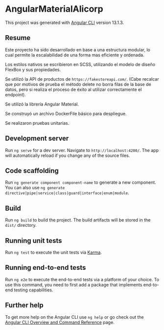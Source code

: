 # AngularMaterialAlicorp

This project was generated with [Angular CLI](https://github.com/angular/angular-cli) version 13.1.3.

## Resume

Este proyecto ha sido desarrollado en base a una estructura modular, lo cual permite la escalabilidad de una forma mas eficiente y ordenada.

Los estilos nativos se escribieron en SCSS, utilizando el modelo de diseño FlexBox y sus propiedades.

Se utilizó la API de productos de `https://fakestoreapi.com/`. (Cabe recalcar que por motivos de prueba el método delete no borra filas de la base de datos, pero si realiza el proceso de éxito al utilizar correctamente el endpoint).

Se utilizó la librería Angular Material.

Se construyó un archivo DockerFile básico para despliegue.

Se realizaron pruebas unitarias.

## Development server

Run `ng serve` for a dev server. Navigate to `http://localhost:4200/`. The app will automatically reload if you change any of the source files.

## Code scaffolding

Run `ng generate component component-name` to generate a new component. You can also use `ng generate directive|pipe|service|class|guard|interface|enum|module`.

## Build

Run `ng build` to build the project. The build artifacts will be stored in the `dist/` directory.

## Running unit tests

Run `ng test` to execute the unit tests via [Karma](https://karma-runner.github.io).

## Running end-to-end tests

Run `ng e2e` to execute the end-to-end tests via a platform of your choice. To use this command, you need to first add a package that implements end-to-end testing capabilities.

## Further help

To get more help on the Angular CLI use `ng help` or go check out the [Angular CLI Overview and Command Reference](https://angular.io/cli) page.
